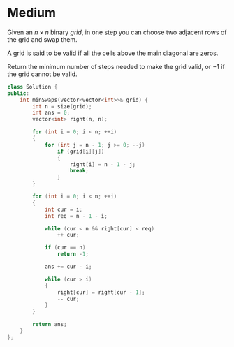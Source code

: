 # Medium

Given an $n \times n$ binary $grid$, in one step you can choose two adjacent rows of the grid and swap them.

A grid is said to be valid if all the cells above the main diagonal are zeros.

Return the minimum number of steps needed to make the grid valid, or $-1$ if the grid cannot be valid.

```cpp
class Solution {
public:
    int minSwaps(vector<vector<int>>& grid) {
        int n = size(grid);
        int ans = 0;
        vector<int> right(n, n);

        for (int i = 0; i < n; ++i)
        {
            for (int j = n - 1; j >= 0; --j)
                if (grid[i][j])
                {
                    right[i] = n - 1 - j;
                    break;
                }
        }

        for (int i = 0; i < n; ++i)
        {
            int cur = i;
            int req = n - 1 - i;

            while (cur < n && right[cur] < req)
                ++ cur;

            if (cur == n)
                return -1;

            ans += cur - i;

            while (cur > i)
            {
                right[cur] = right[cur - 1];
                -- cur;
            }
        }

        return ans;
    }
};
```
